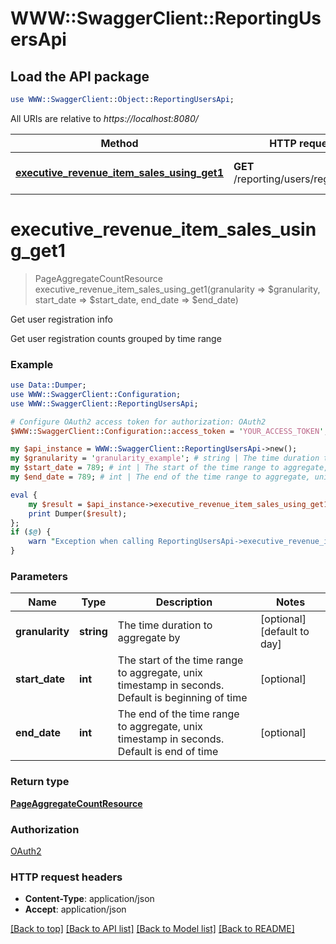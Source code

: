# WWW::SwaggerClient::ReportingUsersApi

## Load the API package
```perl
use WWW::SwaggerClient::Object::ReportingUsersApi;
```

All URIs are relative to *https://localhost:8080/*

Method | HTTP request | Description
------------- | ------------- | -------------
[**executive_revenue_item_sales_using_get1**](ReportingUsersApi.md#executive_revenue_item_sales_using_get1) | **GET** /reporting/users/registrations | Get user registration info


# **executive_revenue_item_sales_using_get1**
> PageAggregateCountResource executive_revenue_item_sales_using_get1(granularity => $granularity, start_date => $start_date, end_date => $end_date)

Get user registration info

Get user registration counts grouped by time range

### Example 
```perl
use Data::Dumper;
use WWW::SwaggerClient::Configuration;
use WWW::SwaggerClient::ReportingUsersApi;

# Configure OAuth2 access token for authorization: OAuth2
$WWW::SwaggerClient::Configuration::access_token = 'YOUR_ACCESS_TOKEN';

my $api_instance = WWW::SwaggerClient::ReportingUsersApi->new();
my $granularity = 'granularity_example'; # string | The time duration to aggregate by
my $start_date = 789; # int | The start of the time range to aggregate, unix timestamp in seconds. Default is beginning of time
my $end_date = 789; # int | The end of the time range to aggregate, unix timestamp in seconds. Default is end of time

eval { 
    my $result = $api_instance->executive_revenue_item_sales_using_get1(granularity => $granularity, start_date => $start_date, end_date => $end_date);
    print Dumper($result);
};
if ($@) {
    warn "Exception when calling ReportingUsersApi->executive_revenue_item_sales_using_get1: $@\n";
}
```

### Parameters

Name | Type | Description  | Notes
------------- | ------------- | ------------- | -------------
 **granularity** | **string**| The time duration to aggregate by | [optional] [default to day]
 **start_date** | **int**| The start of the time range to aggregate, unix timestamp in seconds. Default is beginning of time | [optional] 
 **end_date** | **int**| The end of the time range to aggregate, unix timestamp in seconds. Default is end of time | [optional] 

### Return type

[**PageAggregateCountResource**](PageAggregateCountResource.md)

### Authorization

[OAuth2](../README.md#OAuth2)

### HTTP request headers

 - **Content-Type**: application/json
 - **Accept**: application/json

[[Back to top]](#) [[Back to API list]](../README.md#documentation-for-api-endpoints) [[Back to Model list]](../README.md#documentation-for-models) [[Back to README]](../README.md)

